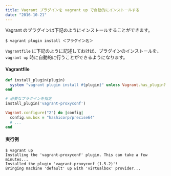 ```yaml
---
title: Vagrant プラグインを vagrant up で自動的にインストールする
date: "2016-10-21"
---
```


Vagrant のプラグインは下記のようにインストールすることができます。

```
$ vagrant plugin install ＜プラグイン名＞
```

`Vagrantfile` に下記のように記述しておけば、プラグインのインストールを、`vagrant up` 時に自動的に行うことができるようになります。

#### Vagrantfile

```ruby
def install_plugin(plugin)
  system "vagrant plugin install #{plugin}" unless Vagrant.has_plugin? plugin
end

# 必要なプラグインを指定
install_plugin('vagrant-proxyconf')

Vagrant.configure("2") do |config|
  config.vm.box = "hashicorp/precise64"
  # ...
end
```

#### 実行例

```
$ vagrant up
Installing the 'vagrant-proxyconf' plugin. This can take a few minutes...
Installed the plugin 'vagrant-proxyconf (1.5.2)'!
Bringing machine 'default' up with 'virtualbox' provider...
```

